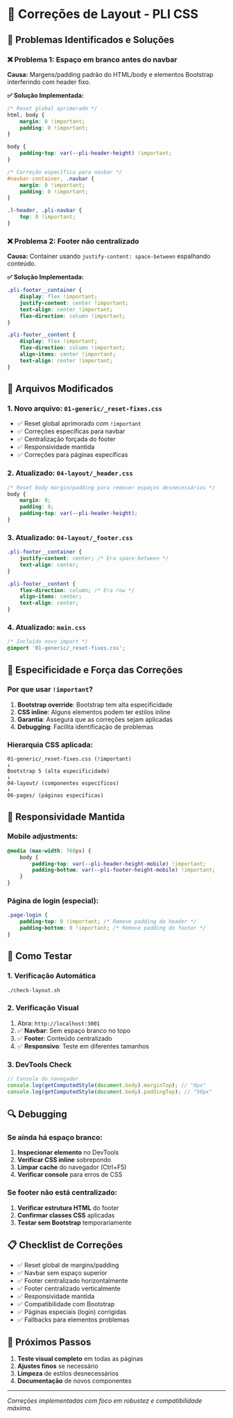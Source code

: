 # 🔧 Correções de Layout - PLI CSS

## 🎯 **Problemas Identificados e Soluções**

### **❌ Problema 1: Espaço em branco antes do navbar**

**Causa:** Margens/padding padrão do HTML/body e elementos Bootstrap interferindo com header fixo.

**✅ Solução Implementada:**
```css
/* Reset global aprimorado */
html, body {
    margin: 0 !important;
    padding: 0 !important;
}

body {
    padding-top: var(--pli-header-height) !important;
}

/* Correção específica para navbar */
#navbar-container, .navbar {
    margin: 0 !important;
    padding: 0 !important;
}

.l-header, .pli-navbar {
    top: 0 !important;
}
```

### **❌ Problema 2: Footer não centralizado**

**Causa:** Container usando `justify-content: space-between` espalhando conteúdo.

**✅ Solução Implementada:**
```css
.pli-footer__container {
    display: flex !important;
    justify-content: center !important;
    text-align: center !important;
    flex-direction: column !important;
}

.pli-footer__content {
    display: flex !important;
    flex-direction: column !important;
    align-items: center !important;
    text-align: center !important;
}
```

## 📁 **Arquivos Modificados**

### **1. Novo arquivo: `01-generic/_reset-fixes.css`**
- ✅ Reset global aprimorado com `!important`
- ✅ Correções específicas para navbar
- ✅ Centralização forçada do footer
- ✅ Responsividade mantida
- ✅ Correções para páginas específicas

### **2. Atualizado: `04-layout/_header.css`**
```css
/* Reset body margin/padding para remover espaços desnecessários */
body {
    margin: 0;
    padding: 0;
    padding-top: var(--pli-header-height);
}
```

### **3. Atualizado: `04-layout/_footer.css`**
```css
.pli-footer__container {
    justify-content: center; /* Era space-between */
    text-align: center;
}

.pli-footer__content {
    flex-direction: column; /* Era row */
    align-items: center;
    text-align: center;
}
```

### **4. Atualizado: `main.css`**
```css
/* Incluído novo import */
@import '01-generic/_reset-fixes.css';
```

## 🎨 **Especificidade e Força das Correções**

### **Por que usar `!important`?**
1. **Bootstrap override**: Bootstrap tem alta especificidade
2. **CSS inline**: Alguns elementos podem ter estilos inline
3. **Garantia**: Assegura que as correções sejam aplicadas
4. **Debugging**: Facilita identificação de problemas

### **Hierarquia CSS aplicada:**
```
01-generic/_reset-fixes.css (!important)
↓
Bootstrap 5 (alta especificidade)
↓
04-layout/ (componentes específicos)
↓
06-pages/ (páginas específicas)
```

## 📱 **Responsividade Mantida**

### **Mobile adjustments:**
```css
@media (max-width: 768px) {
    body {
        padding-top: var(--pli-header-height-mobile) !important;
        padding-bottom: var(--pli-footer-height-mobile) !important;
    }
}
```

### **Página de login (especial):**
```css
.page-login {
    padding-top: 0 !important; /* Remove padding do header */
    padding-bottom: 0 !important; /* Remove padding do footer */
}
```

## 🧪 **Como Testar**

### **1. Verificação Automática**
```bash
./check-layout.sh
```

### **2. Verificação Visual**
1. Abra: `http://localhost:3001`
2. ✅ **Navbar**: Sem espaço branco no topo
3. ✅ **Footer**: Conteúdo centralizado
4. ✅ **Responsivo**: Teste em diferentes tamanhos

### **3. DevTools Check**
```javascript
// Console do navegador
console.log(getComputedStyle(document.body).marginTop); // "0px"
console.log(getComputedStyle(document.body).paddingTop); // "50px"
```

## 🔍 **Debugging**

### **Se ainda há espaço branco:**
1. **Inspecionar elemento** no DevTools
2. **Verificar CSS inline** sobrepondo
3. **Limpar cache** do navegador (Ctrl+F5)
4. **Verificar console** para erros de CSS

### **Se footer não está centralizado:**
1. **Verificar estrutura HTML** do footer
2. **Confirmar classes CSS** aplicadas
3. **Testar sem Bootstrap** temporariamente

## 📋 **Checklist de Correções**

- ✅ Reset global de margins/padding
- ✅ Navbar sem espaço superior
- ✅ Footer centralizado horizontalmente
- ✅ Footer centralizado verticalmente
- ✅ Responsividade mantida
- ✅ Compatibilidade com Bootstrap
- ✅ Páginas especiais (login) corrigidas
- ✅ Fallbacks para elementos problemas

## 🚀 **Próximos Passos**

1. **Teste visual completo** em todas as páginas
2. **Ajustes finos** se necessário
3. **Limpeza** de estilos desnecessários
4. **Documentação** de novos componentes

---

*Correções implementadas com foco em robustez e compatibilidade máxima.*
